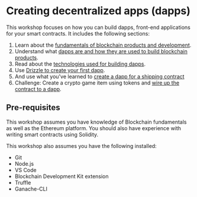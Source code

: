 # Creating decentralized apps (dapps)

This workshop focuses on how you can build dapps, front-end applications for your smart contracts. It includes the following sections:

1. Learn about the [fundamentals of blockchain products and development](fundamentals-of-products-development.md).
1. Understand what [dapps are and how they are used to build blockchain products](building-blockchain-products.md).
1. Read about the [technologies used for building dapps](tech-for-decentralized-apps.md).
1. Use [Drizzle to create your first dapp](create-your-first-dapp.md).
1. And use what you've learned to [create a dapp for a shipping contract](create-a-dapp-for-shipping.md)
1. Challenge: Create a crypto game item using tokens and [wire up the contract to a dapp](create-a-crypto-game-item.md).

## Pre-requisites

This workshop assumes you have knowledge of Blockchain fundamentals as well as the Ethereum platform. You should also have experience with writing smart contracts using Solidity.

This workshop also assumes you have the following installed:

- Git
- Node.js
- VS Code
- Blockchain Development Kit extension
- Truffle
- Ganache-CLI